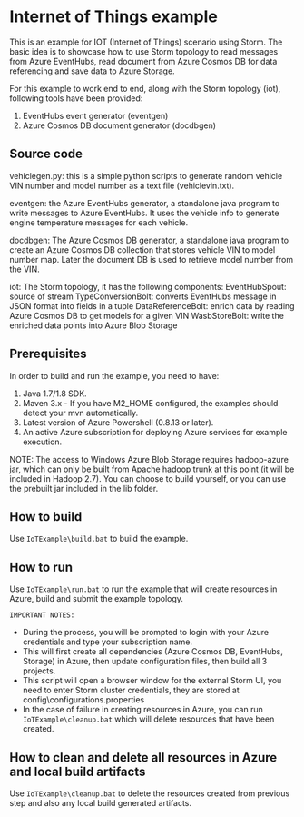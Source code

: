# Internet of Things example
This is an example for IOT (Internet of Things) scenario using Storm. The basic idea is to showcase how to use Storm topology to read messages from Azure EventHubs, read document from Azure Cosmos DB for data referencing and save data to Azure Storage.

For this example to work end to end, along with the Storm topology (iot), following tools have been provided:

1. EventHubs event generator (eventgen) 
2. Azure Cosmos DB document generator (docdbgen)

## Source code
vehiclegen.py: this is a simple python scripts to generate random vehicle VIN number and model number as a text file (vehiclevin.txt).

eventgen: the Azure EventHubs generator, a standalone java program to write messages to Azure EventHubs. It uses the vehicle info to generate engine temperature messages for each vehicle.

docdbgen: The Azure Cosmos DB generator, a standalone java program to create an Azure Cosmos DB collection that stores vehicle VIN to model number map. Later the document DB is used to retrieve model number from the VIN.

iot: The Storm topology, it has the following components:
EventHubSpout: source of stream
TypeConversionBolt: converts EventHubs message in JSON format into fields in a tuple
DataReferenceBolt: enrich data by reading Azure Cosmos DB to get models for a given VIN
WasbStoreBolt: write the enriched data points into Azure Blob Storage

## Prerequisites
In order to build and run the example, you need to have:

1. Java 1.7/1.8 SDK.
2. Maven 3.x - If you have M2_HOME configured, the examples should detect your mvn automatically.
3. Latest version of Azure Powershell (0.8.13 or later).
4. An active Azure subscription for deploying Azure services for example execution.

NOTE: The access to Windows Azure Blob Storage requires hadoop-azure jar, which can only be built from Apache hadoop trunk at this point (it will be included in Hadoop 2.7). You can choose to build yourself, or you can use the prebuilt jar included in the lib folder.

## How to build
Use ```IoTExample\build.bat``` to build the example.

## How to run
Use ```IoTExample\run.bat``` to run the example that will create resources in Azure, build and submit the example topology.

```IMPORTANT NOTES:```
* During the process, you will be prompted to login with your Azure credentials and type your subscription name.
* This will first create all dependencies (Azure Cosmos DB, EventHubs, Storage) in Azure, then update configuration files, then build all 3 projects.
* This script will open a browser window for the external Storm UI, you need to enter Storm cluster credentials, they are stored at config\configurations.properties
* In the case of failure in creating resources in Azure, you can run ```IoTExample\cleanup.bat``` which will delete resources that have been created.

## How to clean and delete all resources in Azure and local build artifacts ###
Use ```IoTExample\cleanup.bat``` to delete the resources created from previous step and also any local build generated artifacts.
